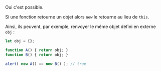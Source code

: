 Oui c'est possible.

Si une fonction retourne un objet alors `new` le retourne au lieu de `this`.

Ainsi, ils peuvent, par exemple, renvoyer le même objet défini en externe `obj` :

```js run no-beautify
let obj = {};

function A() { return obj; }
function B() { return obj; }

alert( new A() == new B() ); // true
```
